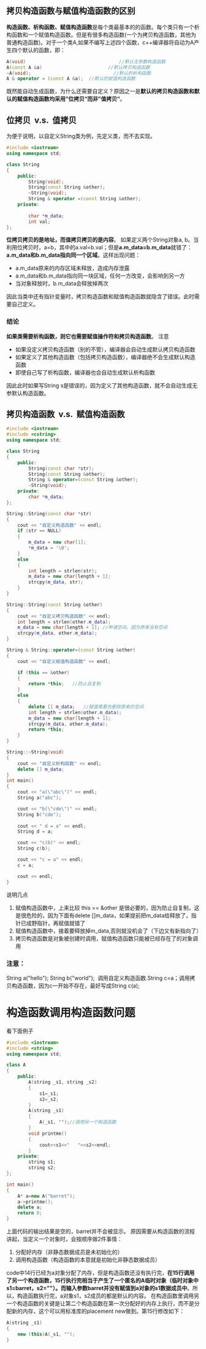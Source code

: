 
## 拷贝构造函数与赋值构造函数的区别
**构造函数、析构函数、赋值构造函数**是每个类最基本的的函数。每个类只有一个析构函数和一个赋值构造函数。但是有很多构造函数(一个为拷贝构造函数，其他为普通构造函数)。对于一个类A,如果不编写上述四个函数，c++编译器将自动为A产生四个默认的函数，即：

```cpp
A(void)                                  //默认无参数构造函数
A(const A &a)                        //默认拷贝构造函数
~A(void);                              //默认的析构函数
A & operator = (const A &a);  //默认的赋值构造函数
```

既然能自动生成函数，为什么还需要自定义？原因之一是**默认的拷贝构造函数和默认的赋值构造函数均采用”位拷贝“而非”值拷贝“**。


## 位拷贝  v.s.  值拷贝

为便于说明，以自定义String类为例，先定义类，而不去实现。

```cpp
#include <iostream>
using namespace std;

class String  
{
    public:
        String(void);
        String(const String &other);
        ~String(void);
        String & operator =(const String &other);
    private:
 
        char *m_data;
        int val;
};
```

**位拷贝拷贝的是地址，而值拷贝拷贝的是内容**。
如果定义两个String对象a, b。当利用位拷贝时，a=b，其中的a.val=b.val；但是**a.m_data=b.m_data**就错了：**a.m_data和b.m_data指向同一个区域**。这样出现问题：

- a.m_data原来的内存区域未释放，造成内存泄露
- a.m_data和b.m_data指向同一块区域，任何一方改变，会影响到另一方
- 当对象释放时，b.m_data会释放掉两次


因此当类中还有指针变量时，拷贝构造函数和赋值构造函数就隐含了错误。此时需要自己定义。


### 结论

**如果类需要析构函数，则它也需要赋值操作符和拷贝构造函数**。
注意

- 如果没定义拷贝构造函数（别的不管），编译器会自动生成默认拷贝构造函数
- 如果定义了其他构造函数（包括拷贝构造函数），编译器绝不会生成默认构造函数
- 即使自己写了析构函数，编译器也会自动生成默认析构函数


因此此时如果写String s是错误的，因为定义了其他构造函数，就不会自动生成无参默认构造函数。


## 拷贝构造函数  v.s.  赋值构造函数


```cpp
#include <iostream>
#include <cstring>
using namespace std;

class String  
{
    public:
        String(const char *str);
        String(const String &other);
        String & operator=(const String &other);
        ~String(void); 
    private:
        char *m_data;
};

String::String(const char *str)
{
    cout << "自定义构造函数" << endl;
    if (str == NULL)
    {
        m_data = new char[1];
        *m_data = '\0';
    }
    else
    {
        int length = strlen(str);
        m_data = new char[length + 1];
        strcpy(m_data, str);
    }
}

String::String(const String &other)
{
    cout << "自定义拷贝构造函数" << endl;
    int length = strlen(other.m_data);
    m_data = new char[length + 1]; //申请空间，因为原来没有空间
    strcpy(m_data, other.m_data);
}

String & String::operator=(const String &other)
{
    cout << "自定义赋值构造函数" << endl; 

    if (this == &other)
    {
        return *this;   //防止自复制
    }
    else
    {
        delete [] m_data;   //赋值需要先删除原来的空间
        int length = strlen(other.m_data);
        m_data = new char[length + 1];
        strcpy(m_data, other.m_data);
        return *this;
    }
}

String::~String(void)
{
    cout << "自定义析构函数" << endl; 
    delete [] m_data;
}
int main()
{
    cout << "a(\"abc\")" << endl;
    String a("abc");

    cout << "b(\"cde\")" << endl;
    String b("cde");
    
    cout << " d = a" << endl;
    String d = a;

    cout << "c(b)" << endl;
    String c(b);

    cout << "c = a" << endl;
    c = a;

    cout << endl;
}
```

说明几点

1. 赋值构造函数中，上来比较 this == &other 是很必要的，因为防止自复制，这是很危险的，因为下面有delete []m_data，如果提前把m_data给释放了，指针已成野指针，再赋值就错了
2. 赋值构造函数中，接着要释放掉m_data,否则就没机会了（下边又有新指向了）
3. 拷贝构造函数是对象被创建时调用，赋值构造函数只能被已经存在了的对象调用




### 注意：

String a("hello"); String b("world");  调用自定义构造函数.String c=a；调用拷贝构造函数，因为c一开始不存在，最好写成String c(a);


# 构造函数调用构造函数问题
看下面例子
```cpp
#include <iostream>
#include <string>
using namespace std;

class A
{
    public:
        A(string _s1, string _s2)
        {
            s1=_s1;
            s2=_s2;
        }
        A(string _s1)
        {
            A(_s1, "");//调用另一个构造函数
        }
        void printme()
        {
            cout<<s1<<"   "<<s2<<endl;
        }
    private:
        string s1;
        string s2;
};

int main()
{
    A* a=new A("barret");
    a->printme();
    delete a;
    return 0;
}
```
上面代码的输出结果是空的，barret并不会被显示。
原因需要从构造函数的流程讲起，当定义一个对象时，会按顺序做2件事情：

1. 分配好内存（非静态数据成员是未初始化的）
1. 调用构造函数（构造函数的本意就是初始化非静态数据成员）


code中14行已经为a对象分配了内存，但是构造函数还没有执行完，**在15行调用了另一个构造函数，15行执行完相当于产生了一个匿名的A临时对象（临时对象中s1=barret，s2=""）。而输入参数barret并没有赋值到a对象的s1数据成员中**。所以，构造函数执行完，a对象s1，s2成员的都是默认的内容。
在构造函数里调用另一个构造函数的关键是让第二个构造函数在第一次分配好的内存上执行，而不是分配新的内存，这个可以用标准库的placement new做到。第15行修改如下：
```cpp
A(string _s1)
{
	new (this)A(_s1, "");
}
```
